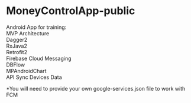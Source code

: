 # MoneyControlApp-public
Android App for training:  
MVP Architecture  
Dagger2  
RxJava2  
Retrofit2  
Firebase Cloud Messaging  
DBFlow  
MPAndroidChart  
API Sync Devices Data  

*You will need to provide your own google-services.json file to work with FCM


